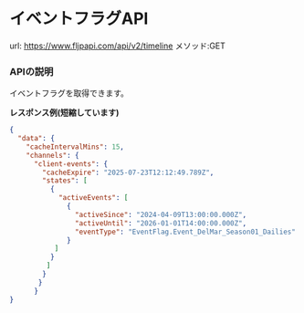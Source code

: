 # イベントフラグAPI

url: https://www.fljpapi.com/api/v2/timeline
メソッド:GET

### APIの説明
イベントフラグを取得できます。

**レスポンス例(短縮しています)**
```json
{
  "data": {
    "cacheIntervalMins": 15,
    "channels": {
      "client-events": {
        "cacheExpire": "2025-07-23T12:12:49.789Z",
        "states": [
          {
            "activeEvents": [
              {
                "activeSince": "2024-04-09T13:00:00.000Z",
                "activeUntil": "2026-01-01T14:00:00.000Z",
                "eventType": "EventFlag.Event_DelMar_Season01_Dailies"
              }
           ]
          }
         ]
        }
       }
      }
}
              
```
